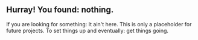 ## Hurray! You found: nothing.

If you are looking for something: It ain't here.
This is only a placeholder for future projects. To set things up and eventually: get things going.
